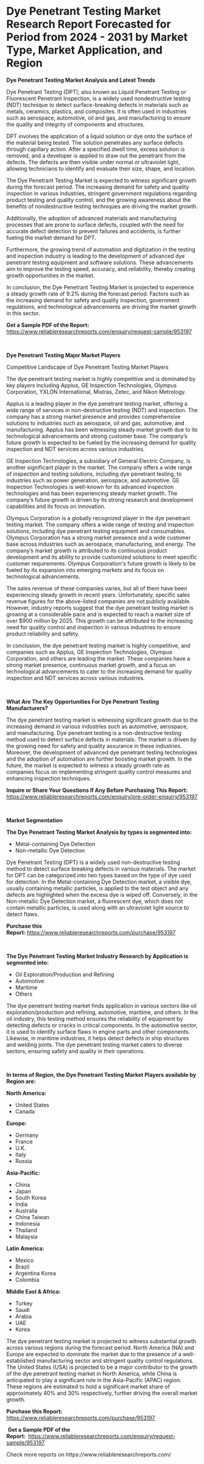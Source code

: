 <p><h1>Dye Penetrant Testing Market Research Report Forecasted for Period from 2024 -  2031 by Market Type, Market Application, and Region</h1></p><p><strong>Dye Penetrant Testing Market Analysis and Latest Trends</strong></p>
<p><p>Dye Penetrant Testing (DPT), also known as Liquid Penetrant Testing or Fluorescent Penetrant Inspection, is a widely used nondestructive testing (NDT) technique to detect surface-breaking defects in materials such as metals, ceramics, plastics, and composites. It is often used in industries such as aerospace, automotive, oil and gas, and manufacturing to ensure the quality and integrity of components and structures.</p><p>DPT involves the application of a liquid solution or dye onto the surface of the material being tested. The solution penetrates any surface defects through capillary action. After a specified dwell time, excess solution is removed, and a developer is applied to draw out the penetrant from the defects. The defects are then visible under normal or ultraviolet light, allowing technicians to identify and evaluate their size, shape, and location.</p><p>The Dye Penetrant Testing Market is expected to witness significant growth during the forecast period. The increasing demand for safety and quality inspection in various industries, stringent government regulations regarding product testing and quality control, and the growing awareness about the benefits of nondestructive testing techniques are driving the market growth.</p><p>Additionally, the adoption of advanced materials and manufacturing processes that are prone to surface defects, coupled with the need for accurate defect detection to prevent failures and accidents, is further fueling the market demand for DPT.</p><p>Furthermore, the growing trend of automation and digitization in the testing and inspection industry is leading to the development of advanced dye penetrant testing equipment and software solutions. These advancements aim to improve the testing speed, accuracy, and reliability, thereby creating growth opportunities in the market.</p><p>In conclusion, the Dye Penetrant Testing Market is projected to experience a steady growth rate of 9.2% during the forecast period. Factors such as the increasing demand for safety and quality inspection, government regulations, and technological advancements are driving the market growth in this sector.</p></p>
<p><strong>Get a Sample PDF of the Report:&nbsp;</strong> <a href="https://www.reliableresearchreports.com/enquiry/request-sample/953197">https://www.reliableresearchreports.com/enquiry/request-sample/953197</a></p>
<p>&nbsp;</p>
<p><strong>Dye Penetrant Testing Major Market Players</strong></p>
<p><p>Competitive Landscape of Dye Penetrant Testing Market Players</p><p>The dye penetrant testing market is highly competitive and is dominated by key players including Applus, GE Inspection Technologies, Olympus Corporation, YXLON International, Mistras, Zetec, and Nikon Metrology.</p><p>Applus is a leading player in the dye penetrant testing market, offering a wide range of services in non-destructive testing (NDT) and inspection. The company has a strong market presence and provides comprehensive solutions to industries such as aerospace, oil and gas, automotive, and manufacturing. Applus has been witnessing steady market growth due to its technological advancements and strong customer base. The company’s future growth is expected to be fueled by the increasing demand for quality inspection and NDT services across various industries.</p><p>GE Inspection Technologies, a subsidiary of General Electric Company, is another significant player in the market. The company offers a wide range of inspection and testing solutions, including dye penetrant testing, to industries such as power generation, aerospace, and automotive. GE Inspection Technologies is well-known for its advanced inspection technologies and has been experiencing steady market growth. The company’s future growth is driven by its strong research and development capabilities and its focus on innovation.</p><p>Olympus Corporation is a globally recognized player in the dye penetrant testing market. The company offers a wide range of testing and inspection solutions, including dye penetrant testing equipment and consumables. Olympus Corporation has a strong market presence and a wide customer base across industries such as aerospace, manufacturing, and energy. The company’s market growth is attributed to its continuous product development and its ability to provide customized solutions to meet specific customer requirements. Olympus Corporation's future growth is likely to be fueled by its expansion into emerging markets and its focus on technological advancements.</p><p>The sales revenue of these companies varies, but all of them have been experiencing steady growth in recent years. Unfortunately, specific sales revenue figures for the above-listed companies are not publicly available. However, industry reports suggest that the dye penetrant testing market is growing at a considerable pace and is expected to reach a market size of over $900 million by 2025. This growth can be attributed to the increasing need for quality control and inspection in various industries to ensure product reliability and safety.</p><p>In conclusion, the dye penetrant testing market is highly competitive, and companies such as Applus, GE Inspection Technologies, Olympus Corporation, and others are leading the market. These companies have a strong market presence, continuous market growth, and a focus on technological advancements to cater to the increasing demand for quality inspection and NDT services across various industries.</p></p>
<p>&nbsp;</p>
<p><strong>What Are The Key Opportunities For Dye Penetrant Testing Manufacturers?</strong></p>
<p><p>The dye penetrant testing market is witnessing significant growth due to the increasing demand in various industries such as automotive, aerospace, and manufacturing. Dye penetrant testing is a non-destructive testing method used to detect surface defects in materials. The market is driven by the growing need for safety and quality assurance in these industries. Moreover, the development of advanced dye penetrant testing technologies and the adoption of automation are further boosting market growth. In the future, the market is expected to witness a steady growth rate as companies focus on implementing stringent quality control measures and enhancing inspection techniques.</p></p>
<p><strong>Inquire or Share Your Questions If Any Before Purchasing This Report:</strong> <a href="https://www.reliableresearchreports.com/enquiry/pre-order-enquiry/953197">https://www.reliableresearchreports.com/enquiry/pre-order-enquiry/953197</a></p>
<p>&nbsp;</p>
<p><strong>Market Segmentation</strong></p>
<p><strong>The Dye Penetrant Testing Market Analysis by types is segmented into:</strong></p>
<p><ul><li>Metal-containing Dye Detection</li><li>Non-metallic Dye Detection</li></ul></p>
<p><p>Dye Penetrant Testing (DPT) is a widely used non-destructive testing method to detect surface breaking defects in various materials. The market for DPT can be categorized into two types based on the type of dye used for detection. In the Metal-containing Dye Detection market, a visible dye, usually containing metallic particles, is applied to the test object and any defects are highlighted when the excess dye is wiped off. Conversely, in the Non-metallic Dye Detection market, a fluorescent dye, which does not contain metallic particles, is used along with an ultraviolet light source to detect flaws.</p></p>
<p><strong>Purchase this Report:&nbsp;</strong><a href="https://www.reliableresearchreports.com/purchase/953197">https://www.reliableresearchreports.com/purchase/953197</a></p>
<p>&nbsp;</p>
<p><strong>The Dye Penetrant Testing Market Industry Research by Application is segmented into:</strong></p>
<p><ul><li>Oil Exploration/Production and Refining</li><li>Automotive</li><li>Maritime</li><li>Others</li></ul></p>
<p><p>The dye penetrant testing market finds application in various sectors like oil exploration/production and refining, automotive, maritime, and others. In the oil industry, this testing method ensures the reliability of equipment by detecting defects or cracks in critical components. In the automotive sector, it is used to identify surface flaws in engine parts and other components. Likewise, in maritime industries, it helps detect defects in ship structures and welding joints. The dye penetrant testing market caters to diverse sectors, ensuring safety and quality in their operations.</p></p>
<p>&nbsp;</p>
<p><strong>In terms of Region, the Dye Penetrant Testing Market Players available by Region are:</strong></p>
<p>
    <p> <strong> North America: </strong>
        <ul>
            <li>United States</li>
            <li>Canada</li>
        </ul>
        </p> 
    <p> <strong> Europe: </strong>
        <ul>
            <li>Germany</li>
            <li>France</li>
            <li>U.K.</li>
            <li>Italy</li>
            <li>Russia</li>
        </ul>
        </p> 
    <p> <strong> Asia-Pacific: </strong>
        <ul>
            <li>China</li>
            <li>Japan</li>
            <li>South Korea</li>
            <li>India</li>
            <li>Australia</li>
            <li>China Taiwan</li>
            <li>Indonesia</li>
            <li>Thailand</li>
            <li>Malaysia</li>
        </ul>
        </p> 
    <p> <strong> Latin America: </strong>
        <ul>
            <li>Mexico</li>
            <li>Brazil</li>
            <li>Argentina Korea</li>
            <li>Colombia</li>
        </ul>
        </p> 
    <p> <strong> Middle East & Africa: </strong>
        <ul>
            <li>Turkey</li>
            <li>Saudi</li>
            <li>Arabia</li>
            <li>UAE</li>
            <li>Korea</li>
        </ul>
    </p>
    </p>
<p><p>The dye penetrant testing market is projected to witness substantial growth across various regions during the forecast period. North America (NA) and Europe are expected to dominate the market due to the presence of a well-established manufacturing sector and stringent quality control regulations. The United States (USA) is projected to be a major contributor to the growth of the dye penetrant testing market in North America, while China is anticipated to play a significant role in the Asia-Pacific (APAC) region. These regions are estimated to hold a significant market share of approximately 40% and 30% respectively, further driving the overall market growth.</p></p>
<p><strong>Purchase this Report: </strong><a href="https://www.reliableresearchreports.com/purchase/953197">https://www.reliableresearchreports.com/purchase/953197</a></p>
<p>&nbsp;<strong>Get a Sample PDF of the Report:&nbsp;&nbsp;</strong><a href="https://www.reliableresearchreports.com/enquiry/request-sample/953197">https://www.reliableresearchreports.com/enquiry/request-sample/953197</a></p>
<p><strong></strong></p>
<p>Check more reports on https://www.reliableresearchreports.com/</p>